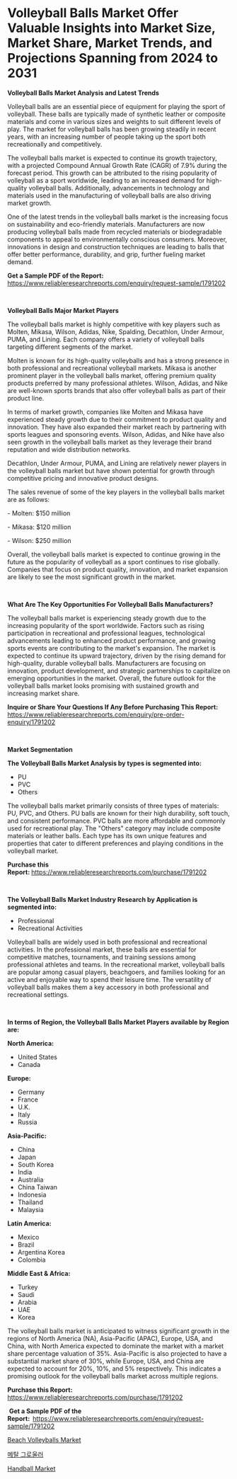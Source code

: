 <p><h1>Volleyball Balls Market Offer Valuable Insights into Market Size, Market Share, Market Trends, and Projections Spanning from 2024 to 2031</h1></p><p><strong>Volleyball Balls Market Analysis and Latest Trends</strong></p>
<p><p>Volleyball balls are an essential piece of equipment for playing the sport of volleyball. These balls are typically made of synthetic leather or composite materials and come in various sizes and weights to suit different levels of play. The market for volleyball balls has been growing steadily in recent years, with an increasing number of people taking up the sport both recreationally and competitively.</p><p>The volleyball balls market is expected to continue its growth trajectory, with a projected Compound Annual Growth Rate (CAGR) of 7.9% during the forecast period. This growth can be attributed to the rising popularity of volleyball as a sport worldwide, leading to an increased demand for high-quality volleyball balls. Additionally, advancements in technology and materials used in the manufacturing of volleyball balls are also driving market growth.</p><p>One of the latest trends in the volleyball balls market is the increasing focus on sustainability and eco-friendly materials. Manufacturers are now producing volleyball balls made from recycled materials or biodegradable components to appeal to environmentally conscious consumers. Moreover, innovations in design and construction techniques are leading to balls that offer better performance, durability, and grip, further fueling market demand.</p></p>
<p><strong>Get a Sample PDF of the Report:&nbsp;</strong> <a href="https://www.reliableresearchreports.com/enquiry/request-sample/1791202">https://www.reliableresearchreports.com/enquiry/request-sample/1791202</a></p>
<p>&nbsp;</p>
<p><strong>Volleyball Balls Major Market Players</strong></p>
<p><p>The volleyball balls market is highly competitive with key players such as Molten, Mikasa, Wilson, Adidas, Nike, Spalding, Decathlon, Under Armour, PUMA, and Lining. Each company offers a variety of volleyball balls targeting different segments of the market.</p><p>Molten is known for its high-quality volleyballs and has a strong presence in both professional and recreational volleyball markets. Mikasa is another prominent player in the volleyball balls market, offering premium quality products preferred by many professional athletes. Wilson, Adidas, and Nike are well-known sports brands that also offer volleyball balls as part of their product line.</p><p>In terms of market growth, companies like Molten and Mikasa have experienced steady growth due to their commitment to product quality and innovation. They have also expanded their market reach by partnering with sports leagues and sponsoring events. Wilson, Adidas, and Nike have also seen growth in the volleyball balls market as they leverage their brand reputation and wide distribution networks.</p><p>Decathlon, Under Armour, PUMA, and Lining are relatively newer players in the volleyball balls market but have shown potential for growth through competitive pricing and innovative product designs.</p><p>The sales revenue of some of the key players in the volleyball balls market are as follows: </p><p>- Molten: $150 million</p><p>- Mikasa: $120 million</p><p>- Wilson: $250 million</p><p>Overall, the volleyball balls market is expected to continue growing in the future as the popularity of volleyball as a sport continues to rise globally. Companies that focus on product quality, innovation, and market expansion are likely to see the most significant growth in the market.</p></p>
<p>&nbsp;</p>
<p><strong>What Are The Key Opportunities For Volleyball Balls Manufacturers?</strong></p>
<p><p>The volleyball balls market is experiencing steady growth due to the increasing popularity of the sport worldwide. Factors such as rising participation in recreational and professional leagues, technological advancements leading to enhanced product performance, and growing sports events are contributing to the market's expansion. The market is expected to continue its upward trajectory, driven by the rising demand for high-quality, durable volleyball balls. Manufacturers are focusing on innovation, product development, and strategic partnerships to capitalize on emerging opportunities in the market. Overall, the future outlook for the volleyball balls market looks promising with sustained growth and increasing market share.</p></p>
<p><strong>Inquire or Share Your Questions If Any Before Purchasing This Report:</strong> <a href="https://www.reliableresearchreports.com/enquiry/pre-order-enquiry/1791202">https://www.reliableresearchreports.com/enquiry/pre-order-enquiry/1791202</a></p>
<p>&nbsp;</p>
<p><strong>Market Segmentation</strong></p>
<p><strong>The Volleyball Balls Market Analysis by types is segmented into:</strong></p>
<p><ul><li>PU</li><li>PVC</li><li>Others</li></ul></p>
<p><p>The volleyball balls market primarily consists of three types of materials: PU, PVC, and Others. PU balls are known for their high durability, soft touch, and consistent performance. PVC balls are more affordable and commonly used for recreational play. The "Others" category may include composite materials or leather balls. Each type has its own unique features and properties that cater to different preferences and playing conditions in the volleyball market.</p></p>
<p><strong>Purchase this Report:&nbsp;</strong><a href="https://www.reliableresearchreports.com/purchase/1791202">https://www.reliableresearchreports.com/purchase/1791202</a></p>
<p>&nbsp;</p>
<p><strong>The Volleyball Balls Market Industry Research by Application is segmented into:</strong></p>
<p><ul><li>Professional</li><li>Recreational Activities</li></ul></p>
<p><p>Volleyball balls are widely used in both professional and recreational activities. In the professional market, these balls are essential for competitive matches, tournaments, and training sessions among professional athletes and teams. In the recreational market, volleyball balls are popular among casual players, beachgoers, and families looking for an active and enjoyable way to spend their leisure time. The versatility of volleyball balls makes them a key accessory in both professional and recreational settings.</p></p>
<p>&nbsp;</p>
<p><strong>In terms of Region, the Volleyball Balls Market Players available by Region are:</strong></p>
<p>
    <p> <strong> North America: </strong>
        <ul>
            <li>United States</li>
            <li>Canada</li>
        </ul>
        </p> 
    <p> <strong> Europe: </strong>
        <ul>
            <li>Germany</li>
            <li>France</li>
            <li>U.K.</li>
            <li>Italy</li>
            <li>Russia</li>
        </ul>
        </p> 
    <p> <strong> Asia-Pacific: </strong>
        <ul>
            <li>China</li>
            <li>Japan</li>
            <li>South Korea</li>
            <li>India</li>
            <li>Australia</li>
            <li>China Taiwan</li>
            <li>Indonesia</li>
            <li>Thailand</li>
            <li>Malaysia</li>
        </ul>
        </p> 
    <p> <strong> Latin America: </strong>
        <ul>
            <li>Mexico</li>
            <li>Brazil</li>
            <li>Argentina Korea</li>
            <li>Colombia</li>
        </ul>
        </p> 
    <p> <strong> Middle East & Africa: </strong>
        <ul>
            <li>Turkey</li>
            <li>Saudi</li>
            <li>Arabia</li>
            <li>UAE</li>
            <li>Korea</li>
        </ul>
    </p>
    </p>
<p><p>The volleyball balls market is anticipated to witness significant growth in the regions of North America (NA), Asia-Pacific (APAC), Europe, USA, and China, with North America expected to dominate the market with a market share percentage valuation of 35%. Asia-Pacific is also projected to have a substantial market share of 30%, while Europe, USA, and China are expected to account for 20%, 10%, and 5% respectively. This indicates a promising outlook for the volleyball balls market across multiple regions.</p></p>
<p><strong>Purchase this Report: </strong><a href="https://www.reliableresearchreports.com/purchase/1791202">https://www.reliableresearchreports.com/purchase/1791202</a></p>
<p>&nbsp;<strong>Get a Sample PDF of the Report:&nbsp;&nbsp;</strong><a href="https://www.reliableresearchreports.com/enquiry/request-sample/1791202">https://www.reliableresearchreports.com/enquiry/request-sample/1791202</a></p>
<p><strong></strong></p>
<p><p><a href="https://github.com/nathandecarvalho/Market-Research-Report-List-2/blob/main/beach-volleyballs-market.md">Beach Volleyballs Market</a></p><p><a href="https://github.com/vs2869dizt0/Market-Research-Report-List-1/blob/main/38134913344.md">메탈 그로울러</a></p><p><a href="https://github.com/kosella/Market-Research-Report-List-2/blob/main/handball-market.md">Handball Market</a></p></p>